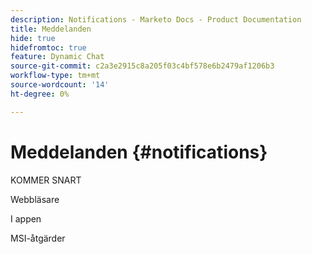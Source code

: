 ```yaml
---
description: Notifications - Marketo Docs - Product Documentation
title: Meddelanden
hide: true
hidefromtoc: true
feature: Dynamic Chat
source-git-commit: c2a3e2915c8a205f03c4bf578e6b2479af1206b3
workflow-type: tm+mt
source-wordcount: '14'
ht-degree: 0%

---
```


# Meddelanden {#notifications}

KOMMER SNART

Webbläsare

I appen

MSI-åtgärder

